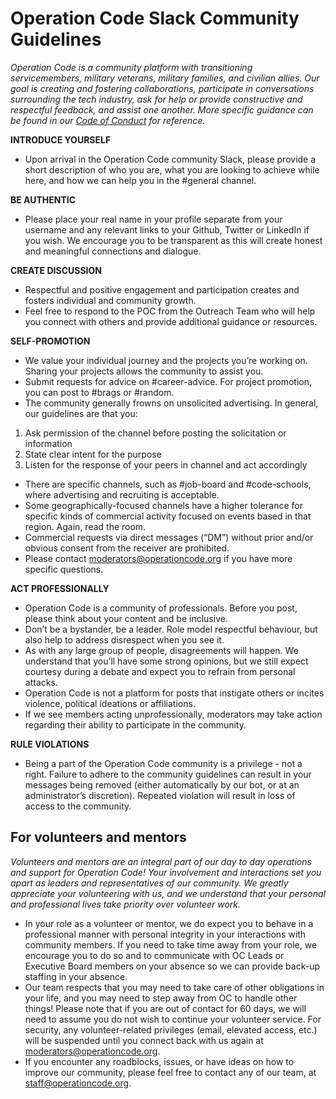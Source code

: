# Operation Code Slack Community Guidelines

*Operation Code is a community platform with transitioning servicemembers, military veterans, military families, and civilian allies. Our goal is creating and fostering collaborations, participate in conversations surrounding the tech industry, ask for help or provide constructive and respectful feedback, and assist one another. More specific guidance can be found in our [Code of Conduct](https://github.com/OperationCode/operationcode_docs/blob/master/community/code_of_conduct.md) for reference.*

**INTRODUCE YOURSELF**
* Upon arrival in the Operation Code community Slack, please provide a short description of who you are, what you are looking to achieve while here, and how we can help you in the #general channel. 

**BE AUTHENTIC**
* Please place your real name in your profile separate from your username and any relevant links to your Github, Twitter or LinkedIn if you wish. We encourage you to be transparent as this will create honest and meaningful connections and dialogue.

**CREATE DISCUSSION**
* Respectful and positive engagement and participation creates and fosters individual and community growth.
* Feel free to respond to the POC from the Outreach Team who will help you connect with others and provide additional guidance or resources.

**SELF-PROMOTION**
* We value your individual journey and the projects you’re working on. Sharing your projects allows the community to assist you.
* Submit requests for advice on #career-advice. For project promotion, you can post to #brags or #random.
* The community generally frowns on unsolicited advertising. In general, our guidelines are that you:
1. Ask permission of the channel before posting the solicitation or information
2. State clear intent for the purpose
3. Listen for the response of your peers in channel and act accordingly
* There are specific channels, such as #job-board and #code-schools, where advertising and recruiting is acceptable.
* Some geographically-focused channels have a higher tolerance for specific kinds of commercial activity focused on events based in that region. Again, read the room.
* Commercial requests via direct messages (“DM”) without prior and/or obvious consent from the receiver are prohibited.
* Please contact moderators@operationcode.org if you have more specific questions.

**ACT PROFESSIONALLY**
* Operation Code is a community of professionals. Before you post, please think about your content and be inclusive. 
* Don’t be a bystander, be a leader. Role model respectful behaviour, but also help to address disrespect when you see it.
* As with any large group of people, disagreements will happen. We understand that you’ll have some strong opinions, but we still expect courtesy during a debate and expect you to refrain from personal attacks.
* Operation Code is not a platform for posts that instigate others or incites violence, political ideations or affiliations.
* If we see members acting unprofessionally, moderators may take action regarding their ability to participate in the community.

**RULE VIOLATIONS**
* Being a part of the Operation Code community is a privilege - not a right. Failure to adhere to the community guidelines can result in your messages being removed (either automatically by our bot, or at an administrator’s discretion). Repeated violation will result in loss of access to the community.

## For volunteers and mentors
*Volunteers and mentors are an integral part of our day to day operations and support for Operation Code! Your involvement and interactions set you apart as leaders and representatives of our community. We greatly appreciate your volunteering with us, and we understand that your personal and professional lives take priority over volunteer work.*

* In your role as a volunteer or mentor, we do expect you to behave in a professional manner with personal integrity in your interactions with community members. If you need to take time away from your role, we encourage you to do so and to communicate with OC Leads or Executive Board members on your absence so we can provide back-up staffing in your absence.
* Our team respects that you may need to take care of other obligations in your life, and you may need to step away from OC to handle other things! Please note that if you are out of contact for 60 days, we will need to assume you do not wish to continue your volunteer service. For security, any volunteer-related privileges (email, elevated access, etc.) will be suspended until you connect back with us again at moderators@operationcode.org.
* If you encounter any roadblocks, issues, or have ideas on how to improve our community, please feel free to contact any of our team, at staff@operationcode.org.
